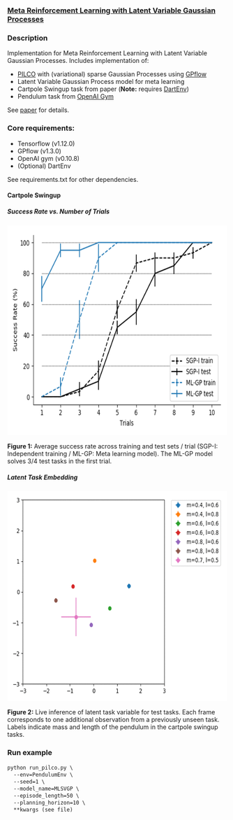### [Meta Reinforcement Learning with Latent Variable Gaussian Processes](https://arxiv.org/abs/1803.07551)

### Description
Implementation for Meta Reinforcement Learning with Latent Variable Gaussian Processes. Includes implementation of:

* [PILCO](http://mlg.eng.cam.ac.uk/pilco/) with (variational) sparse Gaussian Processes using [GPflow](https://github.com/GPflow/GPflow)
* Latent Variable Gaussian Process model for meta learning
* Cartpole Swingup task from paper (**Note:** requires [DartEnv](https://github.com/DartEnv/dart-env))
* Pendulum task from [OpenAI Gym](https://github.com/openai/gym)

See [paper](https://arxiv.org/abs/1803.07551) for details.

### Core requirements:

* Tensorflow (v1.12.0)
* GPflow (v1.3.0)
* OpenAI gym (v0.10.8)
* (Optional) DartEnv

See requirements.txt for other dependencies.

#### Cartpole Swingup
##### Success Rate vs. Number of Trials

<img src="./results/CartpoleSwingup-trials.png" width="640" height="480" />

**Figure 1:** Average success rate across training and test sets / trial (SGP-I: Independent training / ML-GP: Meta learning model). The ML-GP model solves 3/4 test tasks in the first trial.

##### Latent Task Embedding
<img src="./results/CartpoleSwingup-live_inference.gif" width="640" height="480" />

**Figure 2:** Live inference of latent task variable for test tasks. Each frame corresponds to one additional observation from a previously unseen task. Labels indicate mass and length of the pendulum in the cartpole swingup tasks.

### Run example

```
python run_pilco.py \
  --env=PendulumEnv \
  --seed=1 \
  --model_name=MLSVGP \
  --episode_length=50 \
  --planning_horizon=10 \
  **kwargs (see file)
```
